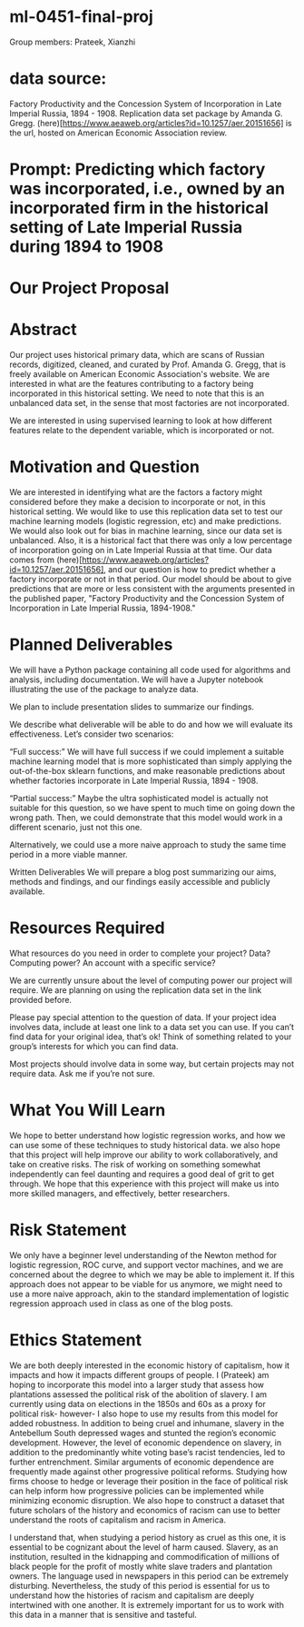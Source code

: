 # ml-0451-final-proj
Group members: Prateek, Xianzhi
# data source:
Factory Productivity and the Concession System of Incorporation in Late Imperial Russia, 1894 - 1908. Replication data set package by Amanda G. Gregg.
(here)[https://www.aeaweb.org/articles?id=10.1257/aer.20151656] is the url, hosted on American Economic Association review.
# Prompt: Predicting which factory was incorporated, i.e., owned by an incorporated firm in the historical setting of Late Imperial Russia during 1894 to 1908
# Our Project Proposal


# Abstract

Our project uses historical primary data, which are scans of Russian records, digitized, cleaned, and curated by Prof. Amanda G. Gregg, that is freely available on American Economic Association's website. We are interested in what are the features contributing to a factory being incorporated in this historical setting. We need to note that this is an unbalanced data set, in the sense that most factories are not incorporated. 

We are interested in using supervised learning to look at how different features relate to the dependent variable, which is incorporated or not. 


# Motivation and Question
We are interested in identifying what are the factors a factory might considered before they make a decision to incorporate or not, in this historical setting.
We would like to use this replication data set to test our machine learning models (logistic regression, etc) and make predictions. We would also look out for bias in machine learning, since our data set is unbalanced. Also, it is a historical fact that there was only a low percentage of incorporation going on in Late Imperial Russia at that time. Our data comes from (here)[https://www.aeaweb.org/articles?id=10.1257/aer.20151656], and our question is how to predict whether a factory incorporate or not in that period. Our model should be about to give predictions that are more or less consistent with the arguments presented in the published paper, "Factory Productivity and the Concession System of Incorporation in Late Imperial Russia, 1894-1908."

# Planned Deliverables

We will have a Python package containing all code used for algorithms and analysis, including documentation.
We will have a Jupyter notebook illustrating the use of the package to analyze data.

We plan to include presentation slides to summarize our findings.

We describe what deliverable will be able to do and how we will evaluate its effectiveness. Let’s consider two scenarios:

“Full success:” 
We will have full success if we could implement a suitable machine learning model that is more sophisticated than simply applying the out-of-the-box sklearn functions, and make reasonable predictions about whether factories incorporate in Late Imperial Russia, 1894 - 1908.

“Partial success:” 
Maybe the ultra sophisticated model is actually not suitable for this question, so we have spent to much time on going down the wrong path. Then, we could demonstrate that this model would work in a different scenario, just not this one.

Alternatively, we could use a more naive approach to study the same time period in a more viable manner.

Written Deliverables
We will prepare a blog post summarizing our aims, methods and findings, and our findings easily accessible and publicly available.

# Resources Required
What resources do you need in order to complete your project? Data? Computing power? An account with a specific service?

We are currently unsure about the level of computing power our project will require.
We are planning on using the replication data set in the link provided before. 

Please pay special attention to the question of data. If your project idea involves data, include at least one link to a data set you can use. If you can’t find data for your original idea, that’s ok! Think of something related to your group’s interests for which you can find data.

Most projects should involve data in some way, but certain projects may not require data. Ask me if you’re not sure.

# What You Will Learn

We hope to better understand how logistic regression works, and how we can use some of these techniques to study historical data. we also hope that this project will help improve our ability to work collaboratively, and take on creative risks. The risk of working on something somewhat independently can feel daunting and requires a good deal of grit to get through. We hope that this experience with this project will make us into more skilled managers, and effectively, better researchers.

# Risk Statement

We only have a beginner level understanding of the Newton method for logistic regression, ROC curve, and support vector machines, and we are concerned about the degree to which we may be able to implement it. If this approach does not appear to be viable for us anymore, we might need to use a more naive approach, akin to the standard implementation of logistic regression approach used in class as one of the blog posts.


# Ethics Statement

We are both deeply interested in the economic history of capitalism, how it impacts and how it impacts different groups of people. I (Prateek) am hoping to incorporate this model into a larger study that assess how plantations assessed the political risk of the abolition of slavery. I am currently using data on elections in the 1850s and 60s as a proxy for political risk- however- I also hope to use my results from this model for added robustness. In addition to being cruel and inhumane, slavery in the Antebellum South depressed wages and stunted the region’s economic development. However, the level of economic dependence on slavery, in addition to the predominantly white voting base’s racist tendencies, led to further entrenchment. Similar arguments of economic dependence are frequently made against other progressive political reforms. Studying how firms choose to hedge or leverage their position in the face of political risk can help inform how progressive policies can be implemented while minimizing economic disruption. We also hope to construct a dataset that future scholars of the history and economics of racism can use to better understand the roots of capitalism and racism in America.

I understand that, when studying a period history as cruel as this one, it is essential to be cognizant about the level of harm caused. Slavery, as an institution, resulted in the kidnapping and commodification of millions of black people for the profit of mostly white slave traders and plantation owners. The language used in newspapers in this period can be extremely disturbing. Nevertheless, the study of this period is essential for us to understand how the histories of racism and capitalism are deeply intertwined with one another. It is extremely important for us to work with this data in a manner that is sensitive and tasteful.
